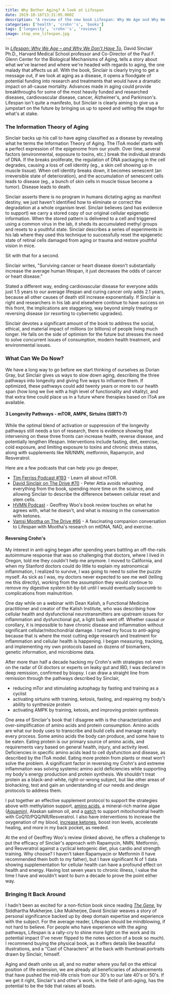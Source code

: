 ```yaml
---
title: Why Bother Aging? A look at Lifespan
date: 2019-10-16T13:31:05.000Z
description: "A review of the new book Lifespan: Why We Age and Why We Don’t Have To, and how I used anti-aging techniques to put my Crohn's disease into remission."
categories: ['health', 'crohn''s', 'books']
tags: ['longevity', 'crohn''s', 'reviews']
image: step_one_lifespan.jpg
---
```


In *[Lifespan: Why We Age – and Why We Don’t Have To](https://amzn.to/2MbSH7R)*, David Sinclair Ph.D., Harvard Medical School professor and Co-Director of the Paul F. Glenn Center for the Biological Mechanisms of Aging, tells a story about what we've learned and where we're headed with regards to aging, the one malady that affects us all. With the book, Sinclair is clearly trying to get a message out, if we look at aging as a disease, it opens a floodgate of potential funding into research and treatments that would have a dramatic impact on all-cause mortality. Advances made in aging could provide breakthroughs for some of the most heavily funded and researched diseases, cardiovascular disease, cancer, Alzheimer's, and Parkinson's. Lifespan isn't quite a manifesto, but Sinclair is clearly aiming to give us a jumpstart on the future by bringing us up to speed and setting the stage for what's at stake.

### The Information Theory of Aging

Sinclair backs up his call to have aging classified as a disease by revealing what he terms the Information Theory of Aging. The IToA model starts with a perfect expression of the epigenome from our youth. Over time, several factors (environmental, exposure to toxins, etc.) break the individual strands of DNA. If the breaks proliferate, the regulation of DNA packaging in the cell degrades, causing a loss of cell identity (eg., a skin cell showing up in muscle tissue). When cell identity breaks down, it becomes senescent (an irreversible state of deterioration), and the accumulation of senescent cells leads to disease (eg., a bunch of skin cells in muscle tissue become a tumor). Disease leads to death.

Sinclair asserts there is no program in humans dictating aging as manifest destiny, we just haven't identified how to eliminate or correct the degradation at a whole organism level. Sinclair believes (and has evidence to support) we carry a stored copy of our original cellular epigenetic information. When the stored pattern is delivered to a cell and triggered using a common virus in the lab, it sheds its accumulated methyl groups and resets to a youthful state. Sinclair describes a series of experiments in his lab where they used this technique to successfully reset the epigenetic state of retinal cells damaged from aging or trauma and restore youthful vision in mice.

Sit with that for a second. 

Sinclair writes, "Surviving cancer or heart disease doesn't substantially increase the average human lifespan, it just decreases the odds of cancer or heart disease." 

Stated a different way, ending cardiovascular disease for everyone adds just 1.5 years to our average lifespan and curing cancer only adds 2.1 years, because all other causes of death still increase exponentially. If Sinclair is right and researchers in his lab and elsewhere continue to have success on this front, the implications are staggering, way beyond simply treating or reversing disease (or resorting to cybernetic upgrades).

Sinclair devotes a significant amount of the book to address the social, ethical, and material impact of millions (or billions) of people living much longer. He falls on the side of optimism for the future but stresses the need to solve concurrent issues of consumption, modern health treatment, and environmental issues.

### What Can We Do Now?
We have a long way to go before we start thinking of ourselves as Dorian Gray, but Sinclair gives us ways to slow down aging, describing the three pathways into longevity and giving five ways to influence them. If optimized, these pathways could add twenty years or more to our health span (how long we live with a high level of functionality and vitality), and that extra time could place us in a future where therapies based on IToA are available.

#### 3 Longevity Pathways - mTOR, AMPK, Sirtuins (SIRT1-7)
While the optimal blend of activation or suppression of the longevity pathways still needs a ton of research, there is evidence showing that intervening on these three fronts can increase health, reverse disease, and potentially lengthen lifespan. Interventions include fasting, diet, exercise, cold exposure, and limiting exposure to toxins and chronic stress states, along with supplements like NR/NMN, metformin, Rapamycin, and Resveratrol. 

Here are a few podcasts that can help you go deeper,

* [Tim Ferriss Podcast #193](https://tim.blog/2016/10/20/my-life-extension-pilgrimage-to-easter-island/) - Learn all about mTOR.
* [David Sinclair on The Drive #70](https://peterattiamd.com/davidsinclair2/) - Peter Attia avoids rehashing everything from the book, spending more time on the science, and allowing Sinclair to describe the difference between cellular reset and stem cells.
* [HVMN Podcast](https://hvmn.com/podcast/lifespan-david-sinclair) - Geoffrey Woo's book review touches on what he agrees with, what he doesn't, and what is missing in the conversation with ketones. 
* [Vamsi Mootha on The Drive #66](https://peterattiamd.com/vamsimootha/) - A fascinating companion conversation to Lifespan with Mootha's research on mtDNA, NAD, and exercise.

#### Reversing Crohn's
My interest in anti-aging began after spending years battling an off-the-rails autoimmune response that was so challenging that doctors, where I lived in Oregon, told me they couldn't help me anymore. I moved to California, and when my Stanford doctors could do little to explain my astronomical inflammation, I realized to survive, I was going to need to solve the puzzle myself. As sick as I was, my doctors never expected to see me well (telling me this directly), working from the assumption they would continue to remove my digestive system bit-by-bit until I would eventually succumb to complications from malnutrition.

One day while on a webinar with Dean Kalish, a Functional Medicine practitioner and creator of the Kalish Institute, who was describing how cellular health and dysfunctional neurotransmitters are upstream issues for inflammation and dysfunctional gut, a light bulb went off. Whether causal or corollary, it is impossible to have chronic disease and inflammation without significant cellular/mitochondrial damage. I turned my focus to anti-aging because that is where the most cutting edge research and treatment for inflammation and cellular health is happening. I began measuring, tracking, and implementing my own protocols based on dozens of biomarkers, genetic information, and microbiome data.

After more than half a decade hacking my Crohn's with strategies not even on the radar of GI doctors or experts on leaky gut and IBD, I was declared in deep remission, confirmed by biopsy. I can draw a straight line from remission through the pathways described by Sinclair,

* reducing mTor and stimulating autophagy by fasting and training as a cyclist
* activating sirtuins with training, ketosis, fasting, and repairing my body's ability to synthesize protein
* activating AMPK by training, ketosis, and improving protein synthesis

One area of Sinclair's book that I disagree with is the characterization and over-simplification of amino acids and protein consumption. Amino acids are what our body uses to transcribe and build cells and manage nearly every process. Some amino acids the body can produce, and some have to be eaten. Eating protein is our primary source of amino acids, and requirements vary based on general health, injury, and activity level. Deficiencies in specific amino acids lead to cell dysfunction and disease, as described by the IToA model. Eating more protein from plants or meat won't solve the problem. A significant factor in reversing my Crohn's and extreme inflammation was solving systemic amino acid deficiencies while supporting my body's energy production and protein synthesis. We shouldn't treat protein as a black-and-white, right-or-wrong subject, but like other areas of biohacking, test and gain an understanding of our needs and design protocols to address them.

I put together an effective supplement protocol to support the strategies above with methylation support, [amino acids](https://amzn.to/2OT2GQX), a mineral-rich marine algae ([Aquamin](https://amzn.to/31fF77K)), Alaskan salmon oil, and a [patch](https://www.patchmd.com/CoQ10-Plus-Topical-Patch.html) to support mitochondrial health with CoQ10/PQQ/NR/Resveratrol.  I also have interventions to increase the oxygenation of my blood, [increase ketones](https://hvmn.com/ketone-ester?r=kzbhpeln), boost iron levels, accelerate healing, and more in my back pocket, as needed.

At the end of Geoffrey Woo's review (linked above), he offers a challenge to put the efficacy of Sinclair's approach with Rapamycin, NMN, Metformin, and Resveratrol against a cyclical ketogenic diet, plus cardio and strength training. Why choose? I haven't taken Rapamyacin or Metformin (I have recommended them both to my father), but I have significant N of 1 data showing supplementation for cellular health can have a profound effect on health and energy. Having lost seven years to chronic illness, I value the time I have and wouldn't want to burn a decade to prove the point either way.

### Bringing It Back Around
I hadn't been as excited for a non-fiction book since reading *[The Gene](https://amzn.to/2OPWp8J)*, by Siddhartha Mukherjee. Like Mukherjee, David Sinclair weaves a story of personal significance backed up by deep domain expertise and experience with the subject. For the average reader, Lifespan should be mindblowing, if not hard to believe. For people who have experience with the aging pathways, Lifespan is a rally-cry to shine more light on the work and its potential impact (I've never flipped to the notes section of a book so much). I recommend buying the physical book, as it offers details like beautiful illustrations, and a "Cast of Characters" at the back with thumbnail portraits drawn by Sinclair, himself.

Aging and death unite us all, and no matter where you fall on the ethical position of life extension, we are already all beneficiaries of advancements that have pushed the mid-life crisis from our 30's to our late 40's or 50's. If we get it right, Sinclair's and other's work, in the field of anti-aging, has the potential to be the tide that raises all boats.